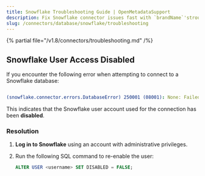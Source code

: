 ```yaml
---
title: Snowflake Troubleshooting Guide | OpenMetadataSupport
description: Fix Snowflake connector issues fast with `brandName`'stroubleshooting guide. Get solutions for common problems, error codes, and connection failures.
slug: /connectors/database/snowflake/troubleshooting
---
```


{% partial file="/v1.8/connectors/troubleshooting.md" /%}

## Snowflake User Access Disabled

If you encounter the following error when attempting to connect to a Snowflake database:

```yaml

(snowflake.connector.errors.DatabaseError) 250001 (08001): None: Failed to connect to DB: <your-account>.snowflakecomputing.com:443. User access disabled. Contact your local system administrator.

```

This indicates that the Snowflake user account used for the connection has been **disabled**.


### Resolution

1. **Log in to Snowflake** using an account with administrative privileges.
2. Run the following SQL command to re-enable the user:

   ```sql
   ALTER USER <username> SET DISABLED = FALSE;
    ```
